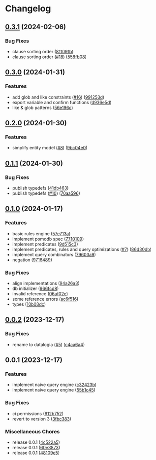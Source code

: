 # Changelog

## [0.3.1](https://github.com/Gozala/datalogia/compare/v0.3.0...v0.3.1) (2024-02-06)


### Bug Fixes

* clause sorting order ([811091b](https://github.com/Gozala/datalogia/commit/811091b83e0c16db4d1cb4aeabbf1a4514a61c5e))
* clause sorting order ([#18](https://github.com/Gozala/datalogia/issues/18)) ([558fb08](https://github.com/Gozala/datalogia/commit/558fb08891dd85046f053103a1656459a02f5650))

## [0.3.0](https://github.com/Gozala/datalogia/compare/v0.2.0...v0.3.0) (2024-01-31)


### Features

* add glob and like constraints ([#16](https://github.com/Gozala/datalogia/issues/16)) ([991253d](https://github.com/Gozala/datalogia/commit/991253d5a3065a36bbc4967b0d19b2b32ba8e66b))
* export variable and confirm functions ([d936e5d](https://github.com/Gozala/datalogia/commit/d936e5da7b91b81f867e379302823985f71b8568))
* like & glob patterns ([56e196c](https://github.com/Gozala/datalogia/commit/56e196cf118d8a3d713dffceb72dcb9a509f157e))

## [0.2.0](https://github.com/Gozala/datalogia/compare/v0.1.1...v0.2.0) (2024-01-30)


### Features

* simplify entity model ([#8](https://github.com/Gozala/datalogia/issues/8)) ([9bc04e0](https://github.com/Gozala/datalogia/commit/9bc04e06e0887c9648ec00907d212b39ba745f9d))

## [0.1.1](https://github.com/Gozala/datalogia/compare/v0.1.0...v0.1.1) (2024-01-30)


### Bug Fixes

* publish typedefs ([41db463](https://github.com/Gozala/datalogia/commit/41db463205c43851a4ba716b685d0c8738205981))
* publish typedefs ([#10](https://github.com/Gozala/datalogia/issues/10)) ([70aa596](https://github.com/Gozala/datalogia/commit/70aa5966b2aaee3ae3bde69bd357b8a9850af93d))

## [0.1.0](https://github.com/Gozala/datalogia/compare/v0.0.2...v0.1.0) (2024-01-17)


### Features

* basic rules engine ([57e713a](https://github.com/Gozala/datalogia/commit/57e713addf2a2eca6601c181b4269a838791917b))
* implement pomodb spec ([7710109](https://github.com/Gozala/datalogia/commit/77101096dcf03153c1ad80acdfbb265eaec5f4a3))
* implement predicates ([9d515c3](https://github.com/Gozala/datalogia/commit/9d515c3cddfcd96e4c0c9f9906dc3111915aec11))
* implement predicates, rules and query optimizations ([#7](https://github.com/Gozala/datalogia/issues/7)) ([86d30db](https://github.com/Gozala/datalogia/commit/86d30dbf30ea2930af13a901d7e454c77dd30274))
* implement query combinators ([79603a9](https://github.com/Gozala/datalogia/commit/79603a9dac3afe90e5da4b7ed27c6d660fa0a281))
* negation ([9716489](https://github.com/Gozala/datalogia/commit/9716489152c5e705cba5224a5b2db1c876242c60))


### Bug Fixes

* align implementations ([94a26a3](https://github.com/Gozala/datalogia/commit/94a26a32b0fb2cbadd1c6e5f3e146b2863612c94))
* db initializer ([966fcd8](https://github.com/Gozala/datalogia/commit/966fcd8c6eb7ab5a1520bdbcff81accee58967ef))
* invalid reference ([06af02e](https://github.com/Gozala/datalogia/commit/06af02e194242b65eb6a2fdb0676bca48151e837))
* some reference errors ([ac6f516](https://github.com/Gozala/datalogia/commit/ac6f51620cf6897302ac9566af1256080e60169f))
* types ([10b03dc](https://github.com/Gozala/datalogia/commit/10b03dc40ccdf2db5e289a50ad56116c07b1204c))

## [0.0.2](https://github.com/Gozala/deductive/compare/v0.0.1...v0.0.2) (2023-12-17)


### Bug Fixes

* rename to datalogia ([#5](https://github.com/Gozala/deductive/issues/5)) ([c4aa6a4](https://github.com/Gozala/deductive/commit/c4aa6a4744e58c8eaabf09286b459ae5f7751471))

## 0.0.1 (2023-12-17)


### Features

* implement naive query engine ([c32423b](https://github.com/Gozala/deductive/commit/c32423bc42668de95398f20726d706720671b627))
* implement naive query engine ([55b1c45](https://github.com/Gozala/deductive/commit/55b1c456b175143cfb7982ff9fa71d9e7d7c7cde))


### Bug Fixes

* ci permissions ([612b752](https://github.com/Gozala/deductive/commit/612b7527c5389d894e5ff6ef929e838010a37dd9))
* revert to version 3 ([3fbc383](https://github.com/Gozala/deductive/commit/3fbc3834e55e584b49cbd808e9bd7c444dceb929))


### Miscellaneous Chores

* release 0.0.1 ([4c522a5](https://github.com/Gozala/deductive/commit/4c522a5ef2e39aec330aab90ed0f50a50f6ad34d))
* release 0.0.1 ([60e3873](https://github.com/Gozala/deductive/commit/60e38731332e3142e36438c3cdf5d031a570b8f2))
* release 0.0.1 ([48109e5](https://github.com/Gozala/deductive/commit/48109e530570508f6e90956bfe49486e072b47d3))
